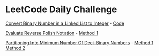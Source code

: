 # LeetCode Daily Challenge

[Convert Binary Number in a Linked List to Integer](https://leetcode.com/explore/challenge/card/november-leetcoding-challenge/564/week-1-november-1st-november-7th/3516/) - [Code](nov1.cpp)

[Evaluate Reverse Polish Notation](https://leetcode.com/explore/challenge/card/may-leetcoding-challenge-2021/601/week-4-may-22nd-may-28th/3755/) - [Method 1](may25_method1.cpp)

[Partitioning Into Minimum Number Of Deci-Binary Numbers](https://leetcode.com/explore/challenge/card/may-leetcoding-challenge-2021/601/week-4-may-22nd-may-28th/3756/) - [Method 1](may26_method1.cpp) [Method 2](may26_method2.cpp)
